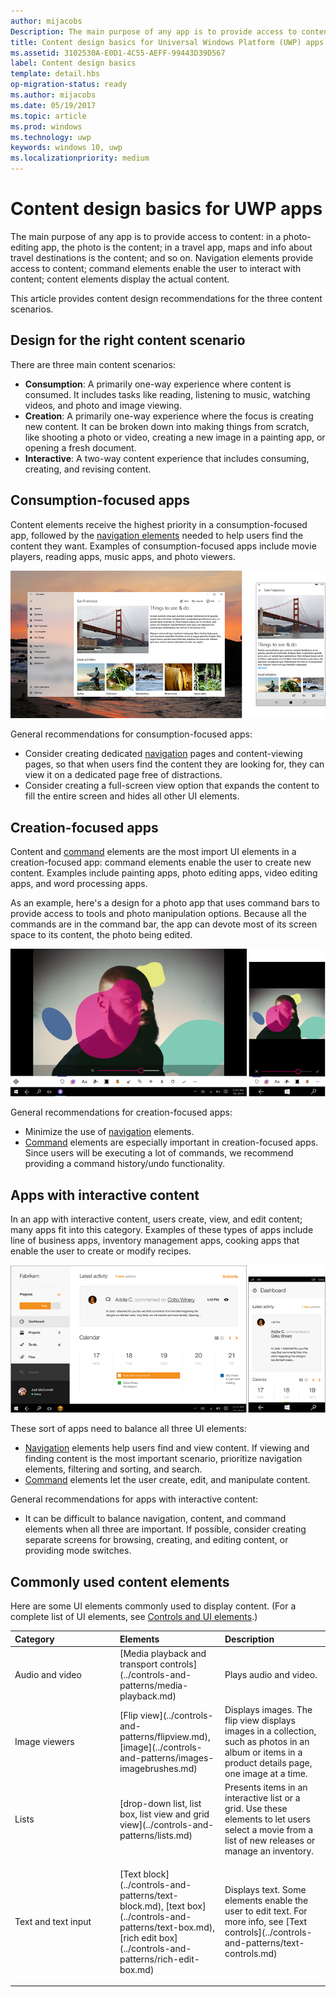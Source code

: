 ```yaml
---
author: mijacobs
Description: The main purpose of any app is to provide access to content. In a photo-editing app, the photo is the content; in a travel app, maps and info about travel destinations is the content; and so on.
title: Content design basics for Universal Windows Platform (UWP) apps
ms.assetid: 3102530A-E0D1-4C55-AEFF-99443D39D567
label: Content design basics
template: detail.hbs
op-migration-status: ready
ms.author: mijacobs
ms.date: 05/19/2017
ms.topic: article
ms.prod: windows
ms.technology: uwp
keywords: windows 10, uwp
ms.localizationpriority: medium
---
```


#  Content design basics for UWP apps

 

The main purpose of any app is to provide access to content: in a photo-editing app, the photo is the content; in a travel app, maps and info about travel destinations is the content; and so on. Navigation elements provide access to content; command elements enable the user to interact with content; content elements display the actual content.

This article provides content design recommendations for the three content scenarios.

## Design for the right content scenario


There are three main content scenarios:

-   **Consumption**: A primarily one-way experience where content is consumed. It includes tasks like reading, listening to music, watching videos, and photo and image viewing.
-   **Creation**: A primarily one-way experience where the focus is creating new content. It can be broken down into making things from scratch, like shooting a photo or video, creating a new image in a painting app, or opening a fresh document.
-   **Interactive**: A two-way content experience that includes consuming, creating, and revising content.

## Consumption-focused apps


Content elements receive the highest priority in a consumption-focused app, followed by the [navigation elements](navigation-basics.md) needed to help users find the content they want. Examples of consumption-focused apps include movie players, reading apps, music apps, and photo viewers.

![a newsreader app](images/news-reader/v2/newsreader-v2-tablet-phone.png)

General recommendations for consumption-focused apps:

-   Consider creating dedicated [navigation](navigation-basics.md) pages and content-viewing pages, so that when users find the content they are looking for, they can view it on a dedicated page free of distractions.
-   Consider creating a full-screen view option that expands the content to fill the entire screen and hides all other UI elements.

## Creation-focused apps


Content and [command](commanding-basics.md) elements are the most import UI elements in a creation-focused app: command elements enable the user to create new content. Examples include painting apps, photo editing apps, video editing apps, and word processing apps.

As an example, here's a design for a photo app that uses command bars to provide access to tools and photo manipulation options. Because all the commands are in the command bar, the app can devote most of its screen space to its content, the photo being edited.

![example of a photo editing app design that uses active canvas](images/photo-editor/uap-photo-tabletphone-sbs.png)

General recommendations for creation-focused apps:

-   Minimize the use of [navigation](navigation-basics.md) elements.
-   [Command](commanding-basics.md) elements are especially important in creation-focused apps. Since users will be executing a lot of commands, we recommend providing a command history/undo functionality.

## Apps with interactive content


In an app with interactive content, users create, view, and edit content; many apps fit into this category. Examples of these types of apps include line of business apps, inventory management apps, cooking apps that enable the user to create or modify recipes.

![a design for a collaboration tool, an app that has interactive content](images/collaboration-tool/uap-collaboration-tabphone-700.png)

These sort of apps need to balance all three UI elements:

-   [Navigation](navigation-basics.md) elements help users find and view content. If viewing and finding content is the most important scenario, prioritize navigation elements, filtering and sorting, and search.
-   [Command](commanding-basics.md) elements let the user create, edit, and manipulate content.

General recommendations for apps with interactive content:

-   It can be difficult to balance navigation, content, and command elements when all three are important. If possible, consider creating separate screens for browsing, creating, and editing content, or providing mode switches.

## Commonly used content elements


Here are some UI elements commonly used to display content. (For a complete list of UI elements, see [Controls and UI elements](https://msdn.microsoft.com/library/windows/apps/dn611856).)

<table>
<colgroup>
<col width="33%" />
<col width="33%" />
<col width="33%" />
</colgroup>
<thead>
<tr class="header">
<th align="left">Category</th>
<th align="left">Elements</th>
<th align="left">Description</th>
</tr>
</thead>
<tbody>
<tr class="odd">
<td align="left">Audio and video</td>
<td align="left">[Media playback and transport controls](../controls-and-patterns/media-playback.md)</td>
<td align="left">Plays audio and video.</td>
</tr>
<tr class="even">
<td align="left">Image viewers</td>
<td align="left">[Flip view](../controls-and-patterns/flipview.md), [image](../controls-and-patterns/images-imagebrushes.md)</td>
<td align="left">Displays images. The flip view displays images in a collection, such as photos in an album or items in a product details page, one image at a time.</td>
</tr>
<tr class="odd">
<td align="left">Lists</td>
<td align="left">[drop-down list, list box, list view and grid view](../controls-and-patterns/lists.md)</td>
<td align="left">Presents items in an interactive list or a grid. Use these elements to let users select a movie from a list of new releases or manage an inventory.</td>
</tr>
<tr class="even">
<td align="left">Text and text input</td>
<td align="left"><p>[Text block](../controls-and-patterns/text-block.md), [text box](../controls-and-patterns/text-box.md), [rich edit box](../controls-and-patterns/rich-edit-box.md)</p>
</td>
<td align="left">Displays text. Some elements enable the user to edit text. For more info, see [Text controls](../controls-and-patterns/text-controls.md)</td>
</tr>
</tbody>
</table>



 

 




